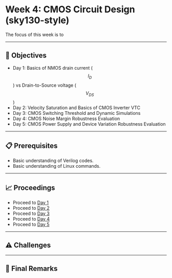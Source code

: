 # Week 4: CMOS Circuit Design (sky130-style)
 
The focus of this week is to 

---

## 📑 Objectives
- Day 1: Basics of NMOS drain current ($$I_D$$) vs Drain-to-Source voltage ($$V_{DS}$$)
- Day 2: Velocity Saturation and Basics of CMOS Inverter VTC
- Day 3: CMOS Switching Threshold and Dynamic Simulations
- Day 4: CMOS Noise Margin Robustness Evaluation
- Day 5: CMOS Power Supply and Device Variation Robustness Evaluation

---

## 📋 Prerequisites
- Basic understanding of Verilog codes.
- Basic understanding of Linux commands.

---

## 📈 Proceedings
- Proceed to [Day 1](https://github.com/BitopanBaishya/VSD-Tapeout-Program-2025---Week-1/blob/39ab28880dd3ad3f48bbed38bf4fd0e14b621c49/Day%201/README.md)
- Proceed to [Day 2](https://github.com/BitopanBaishya/VSD-Tapeout-Program-2025---Week-1/blob/39ab28880dd3ad3f48bbed38bf4fd0e14b621c49/Day%202/README.md)
- Proceed to [Day 3](https://github.com/BitopanBaishya/VSD-Tapeout-Program-2025---Week-1/blob/490086415cc2debc8c392e9c1e41805c871aac59/Day%203/README.md)
- Proceed to [Day 4](https://github.com/BitopanBaishya/VSD-Tapeout-Program-2025---Week-1/blob/375e2128e691f2ef6fc6c438972b87ab7c131df6/Day%204/README.md)
- Proceed to [Day 5](https://github.com/BitopanBaishya/VSD-Tapeout-Program-2025---Week-1/blob/main/Day%205/README.md)

---

## ⚠️ Challenges

---

## 🏁 Final Remarks










